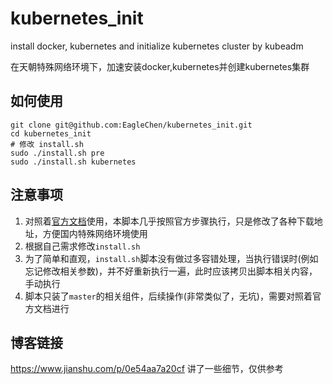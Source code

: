 # kubernetes_init

install docker, kubernetes and initialize kubernetes cluster by kubeadm

在天朝特殊网络环境下，加速安装docker,kubernetes并创建kubernetes集群

## 如何使用
```
git clone git@github.com:EagleChen/kubernetes_init.git
cd kubernetes_init
# 修改 install.sh
sudo ./install.sh pre
sudo ./install.sh kubernetes
```

## 注意事项
1. 对照着[官方文档](https://kubernetes.io/docs/setup/independent/install-kubeadm/)使用，本脚本几乎按照官方步骤执行，只是修改了各种下载地址，方便国内特殊网络环境使用
2. 根据自己需求修改`install.sh`
3. 为了简单和直观，`install.sh`脚本没有做过多容错处理，当执行错误时(例如忘记修改相关参数)，并不好重新执行一遍，此时应该拷贝出脚本相关内容，手动执行
4. 脚本只装了`master`的相关组件，后续操作(非常类似了，无坑)，需要对照着官方文档进行

## 博客链接
https://www.jianshu.com/p/0e54aa7a20cf
讲了一些细节，仅供参考
